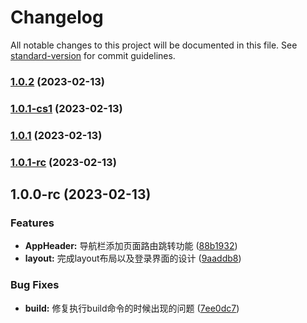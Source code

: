 # Changelog

All notable changes to this project will be documented in this file. See [standard-version](https://github.com/conventional-changelog/standard-version) for commit guidelines.

### [1.0.2](https://github.com/lixin59/mock-api/compare/v1.0.1-cs1...v1.0.2) (2023-02-13)

### [1.0.1-cs1](https://github.com/lixin59/mock-api/compare/v1.0.1...v1.0.1-cs1) (2023-02-13)

### [1.0.1](https://github.com/lixin59/mock-api/compare/v1.0.1-rc...v1.0.1) (2023-02-13)

### [1.0.1-rc](https://github.com/lixin59/mock-api/compare/v1.0.0-rc...v1.0.1-rc) (2023-02-13)

## 1.0.0-rc (2023-02-13)


### Features

* **AppHeader:** 导航栏添加页面路由跳转功能 ([88b1932](https://github.com/lixin59/mock-api/commit/88b1932f8c0349523101e68afee79cdac4bc1dfa))
* **layout:** 完成layout布局以及登录界面的设计 ([9aaddb8](https://github.com/lixin59/mock-api/commit/9aaddb8de39e7adf604acee21d422fa95f377a6e))


### Bug Fixes

* **build:** 修复执行build命令的时候出现的问题 ([7ee0dc7](https://github.com/lixin59/mock-api/commit/7ee0dc792336343801a83cea548514f9c706e069))
